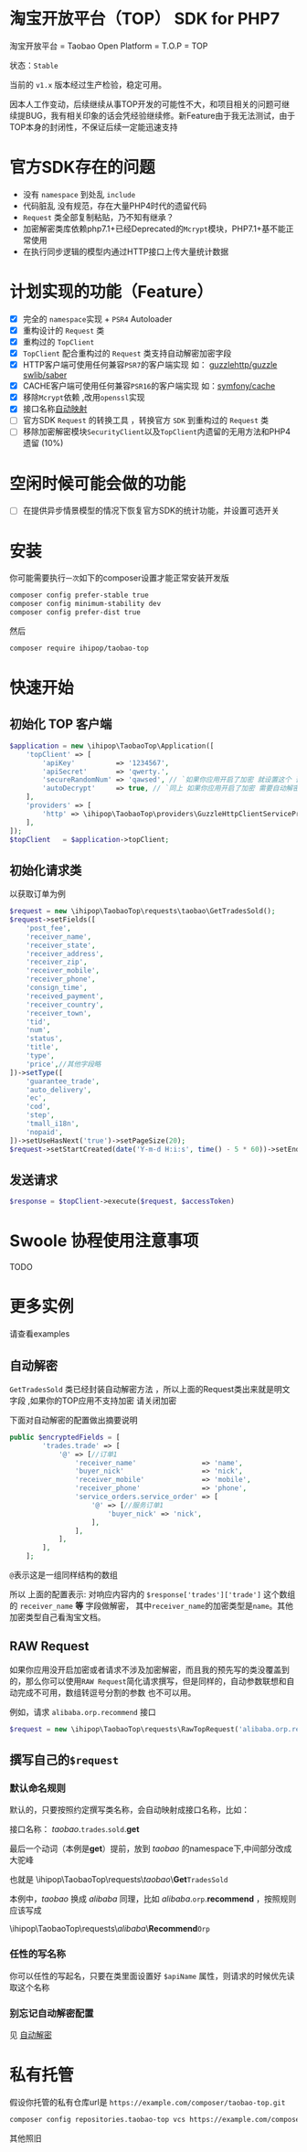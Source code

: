 # 淘宝开放平台（TOP） SDK for PHP7 

淘宝开放平台 = Taobao Open Platform = T.O.P = TOP

状态：`Stable`

当前的 `v1.x` 版本经过生产检验，稳定可用。

因本人工作变动，后续继续从事TOP开发的可能性不大，和项目相关的问题可继续提BUG，我有相关印象的话会凭经验继续修。新Feature由于我无法测试，由于TOP本身的封闭性，不保证后续一定能迅速支持

# 官方SDK存在的问题

- 没有 `namespace` 到处乱 `include`
- 代码脏乱 没有规范，存在大量PHP4时代的遗留代码
- `Request` 类全部复制粘贴，乃不知有继承？
- 加密解密类库依赖php7.1+已经Deprecated的`Mcrypt`模块，PHP7.1+基不能正常使用
- 在执行同步逻辑的模型内通过HTTP接口上传大量统计数据

# 计划实现的功能（Feature）

- [x] 完全的 `namespace`实现 + `PSR4` Autoloader
- [x] 重构设计的 `Request` 类 
- [x] 重构过的 `TopClient` 
- [x] `TopClient`  配合重构过的 `Request` 类支持自动解密加密字段
- [x] HTTP客户端可使用任何兼容`PSR7`的客户端实现 如： [guzzlehttp/guzzle](https://github.com/guzzle/guzzle) [swlib/saber](https://github.com/swlib/saber)
- [x] CACHE客户端可使用任何兼容`PSR16`的客户端实现 如：[symfony/cache](https://github.com/symfony/cache)
- [x] 移除`Mcrypt`依赖 ,改用`openssl`实现
- [x] 接口名称[自动映射](#默认命名规则)
- [ ] 官方SDK `Request` 的转换工具 ，转换官方 `SDK` 到重构过的 `Request` 类 
- [ ] 移除加密解密模块`SecurityClient`以及`TopClient`内遗留的无用方法和PHP4遗留 (10%)

# 空闲时候可能会做的功能

- [ ] 在提供异步情景模型的情况下恢复官方SDK的统计功能，并设置可选开关 

# 安装

你可能需要执行`一次`如下的composer设置才能正常安装开发版

```bash
composer config prefer-stable true
composer config minimum-stability dev
composer config prefer-dist true 
```

然后

```bash
composer require ihipop/taobao-top
```

# 快速开始

## 初始化 TOP 客户端

```php
$application = new \ihipop\TaobaoTop\Application([
    'topClient' => [
        'apiKey'          => '1234567',
        'apiSecret'       => 'qwerty.',
        'secureRandomNum' => 'qawsed', // `如果你应用开启了加密 就设置这个 否则请设置为null`
        'autoDecrypt'     => true, // `同上 如果你应用开启了加密 需要自动解密 就打开这个 否则请关闭,设置为false`
    ],
    'providers' => [
        'http' => \ihipop\TaobaoTop\providers\GuzzleHttpClientServiceProvider::class,
    ],
]);
$topClient   = $application->topClient;
```

## 初始化请求类

以获取订单为例
```php
$request = new \ihipop\TaobaoTop\requests\taobao\GetTradesSold();
$request->setFields([
    'post_fee',
    'receiver_name',
    'receiver_state',
    'receiver_address',
    'receiver_zip',
    'receiver_mobile',
    'receiver_phone',
    'consign_time',
    'received_payment',
    'receiver_country',
    'receiver_town',
    'tid',
    'num',
    'status',
    'title',
    'type',
    'price',//其他字段略
])->setType([
    'guarantee_trade',
    'auto_delivery',
    'ec',
    'cod',
    'step',
    'tmall_i18n',
    'nopaid',
])->setUseHasNext('true')->setPageSize(20);
$request->setStartCreated(date('Y-m-d H:i:s', time() - 5 * 60))->setEndCreated(date('Y-m-d H:i:s'));
```

## 发送请求

```php
$response = $topClient->execute($request, $accessToken)
```

# Swoole 协程使用注意事项
 TODO

# 更多实例 

请查看examples

## 自动解密

`GetTradesSold` 类已经封装自动解密方法 ，所以上面的Request类出来就是明文字段 ,如果你的TOP应用不支持加密 请关闭加密

下面对自动解密的配置做出摘要说明

```php
public $encryptedFields = [
        'trades.trade' => [
            '@' => [//订单1
                'receiver_name'                => 'name',
                'buyer_nick'                   => 'nick',
                'receiver_mobile'              => 'mobile',
                'receiver_phone'               => 'phone',
                'service_orders.service_order' => [
                    '@' => [//服务订单1
                        'buyer_nick' => 'nick',
                    ],
                ],
            ],
        ],
    ];
```

`@`表示这是一组同样结构的数组

所以 上面的配置表示:
对响应内容内的 `$response['trades']['trade']` 这个数组的 `receiver_name` **等** 字段做解密，
其中`receiver_name`的加密类型是`name`。其他加密类型自己看淘宝文档。

## RAW Request
如果你应用没开启加密或者请求不涉及加密解密，而且我的预先写的类没覆盖到的，那么你可以使用`RAW Request`简化请求撰写，但是同样的，自动参数联想和自动完成不可用，数组转逗号分割的参数
也不可以用。

例如，请求 `alibaba.orp.recommend` 接口
```php
$request = new \ihipop\TaobaoTop\requests\RawTopRequest('alibaba.orp.recommend')
```

## 撰写自己的`$request`

### 默认命名规则

默认的，只要按照约定撰写类名称，会自动映射成接口名称，比如：

接口名称： _taobao_.`trades`.`sold`.**get**

最后一个动词（本例是**get**）提前，放到 _taobao_ 的namespace下,中间部分改成大驼峰

也就是 \\ihipop\\TaobaoTop\\requests\\_taobao_\\**Get**`TradesSold`

本例中，_taobao_ 换成 _alibaba_ 同理，比如 _alibaba_.`orp`.**recommend** ，按照规则应该写成

 \\ihipop\\TaobaoTop\\requests\\_alibaba_\\**Recommend**`Orp`

### 任性的写名称

你可以任性的写起名，只要在类里面设置好 ``$apiName`` 属性，则请求的时候优先读取这个名称

### 别忘记自动解密配置

见 [自动解密](#自动解密)

# 私有托管

假设你托管的私有仓库url是 `https://example.com/composer/taobao-top.git`

```bash
composer config repositories.taobao-top vcs https://example.com/composer/taobao-top.git
```

其他照旧
